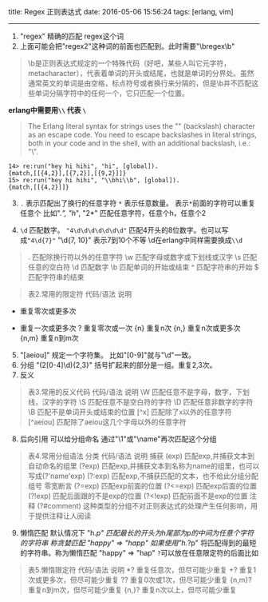 title: Regex 正则表达式
date: 2016-05-06 15:56:24
tags: [erlang, vim]

---

1. "regex" 精确的匹配 regex这个词
2. 上面可能会把"regex2"这种词的前面也匹配到。此时需要"\bregex\b" 

<!--more-->
> \b是正则表达式规定的一个特殊代码（好吧，某些人叫它元字符，metacharacter），代表着单词的开头或结尾，也就是单词的分界处。虽然通常英文的单词是由空格，标点符号或者换行来分隔的，但是\b并不匹配这些单词分隔字符中的任何一个，它只匹配一个位置。

**erlang中需要用`\\` 代表 `\`**
> The Erlang literal syntax for strings uses the "\" (backslash) character as an escape code. You need to escape backslashes in literal strings, both in your code and in the shell, with an additional backslash, i.e.: "\\".

```
14> re:run("hey hi hihi", "hi", [global]).
{match,[[{4,2}],[{7,2}],[{9,2}]]}
15> re:run("hey hi hihi", "\\bhi\\b", [global]).
{match,[[{4,2}]]}
```

3. `.` 表示匹配出了换行的任意字符 `*` 表示任意数量。 表示`*`前面的字符可以重复任意个 比如".*", "h*", "2*" 匹配任意字符，任意个h，任意个2

4. `\d` 匹配数字。 `"4\d\d\d\d\d\d\d"` 匹配4开头的8位数字。也可以写成`"4\d{7}"`  "\d{7, 10}" 表示7到10个不等
\d在erlang中同样需要换成`\\d`


>.	匹配除换行符以外的任意字符
\w	匹配字母或数字或下划线或汉字
\s	匹配任意的空白符
\d	匹配数字
\b	匹配单词的开始或结束
^	匹配字符串的开始
$	匹配字符串的结束


> 表2.常用的限定符
代码/语法	说明
*	重复零次或更多次
+	重复一次或更多次
?	重复零次或一次
{n}	重复n次
{n,}	重复n次或更多次
{n,m}	重复n到m次

5. "[aeiou]" 规定一个字符集。 比如"[0-9]"就与"\d"一致。
6. 分组 "(2[0-4]\d){2,3}" 括号扩起来的部分是一组。重复2,3次。
7. 反义
> 表3.常用的反义代码
代码/语法	说明
\W	匹配任意不是字母，数字，下划线，汉字的字符
\S	匹配任意不是空白符的字符
\D	匹配任意非数字的字符
\B	匹配不是单词开头或结束的位置
[^x]	匹配除了x以外的任意字符
[^aeiou]	匹配除了aeiou这几个字母以外的任意字符

8. 后向引用 可以给分组命名 通过"\1"或"\name"再次匹配这个分组
> 表4.常用分组语法
分类	代码/语法	说明
捕获	(exp)	匹配exp,并捕获文本到自动命名的组里
(?<name>exp)	匹配exp,并捕获文本到名称为name的组里，也可以写成(?'name'exp)
(?:exp)	匹配exp,不捕获匹配的文本，也不给此分组分配组号
零宽断言	(?=exp)	匹配exp前面的位置
(?<=exp)	匹配exp后面的位置
(?!exp)	匹配后面跟的不是exp的位置
(?<!exp)	匹配前面不是exp的位置
注释	(?#comment)	这种类型的分组不对正则表达式的处理产生任何影响，用于提供注释让人阅读

9. 懒惰匹配
默认情况下 "h.*p" 匹配最长的开头为h尾部为p的中间为任意个字符的字符串 称贪婪匹配
"happy" => "happ"
如果使用"h.*?p" 将匹配得到的最短的字符串。称为懒惰匹配
"happy" => "hap"
`?`可以放在任意限定符的后面比如
>表5.懒惰限定符
代码/语法	说明
*?	重复任意次，但尽可能少重复
+?	重复1次或更多次，但尽可能少重复
??	重复0次或1次，但尽可能少重复
{n,m}?	重复n到m次，但尽可能少重复
{n,}?	重复n次以上，但尽可能少重复
